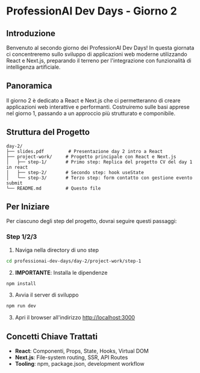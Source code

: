 # ProfessionAI Dev Days - Giorno 2

## Introduzione

Benvenuto al secondo giorno dei ProfessionAI Dev Days!
In questa giornata ci concentreremo sullo sviluppo di applicazioni web moderne utilizzando React e Next.js, preparando il terreno per l'integrazione con funzionalità di intelligenza artificiale.

## Panoramica

Il giorno 2 è dedicato a React e Next.js che ci permetteranno di creare applicazioni web interattive e performanti. Costruiremo sulle basi apprese nel giorno 1, passando a un approccio più strutturato e componibile.

## Struttura del Progetto

```
day-2/
├── slides.pdf         # Presentazione day 2 intro a React
├── project-work/     # Progetto principale con React e Next.js
│   ├── step-1/       # Primo step: Replica del progetto CV del day 1 in react
│   ├── step-2/       # Secondo step: hook useState
│   └── step-3/       # Terzo step: form contatto con gestione evento submit
└── README.md         # Questo file
```

## Per Iniziare

Per ciascuno degli step del progetto, dovrai seguire questi passaggi:

### Step 1/2/3

1. Naviga nella directory di uno step

```bash
cd professionai-dev-days/day-2/project-work/step-1
```

2. **IMPORTANTE**: Installa le dipendenze

```bash
npm install
```

3. Avvia il server di sviluppo

```bash
npm run dev
```

3. Apri il browser all'indirizzo [http://localhost:3000](http://localhost:3000)

## Concetti Chiave Trattati

- **React**: Componenti, Props, State, Hooks, Virtual DOM
- **Next.js**: File-system routing, SSR, API Routes
- **Tooling**: npm, package.json, development workflow
